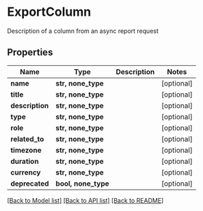 # ExportColumn

Description of a column from an async report request

## Properties
Name | Type | Description | Notes
------------ | ------------- | ------------- | -------------
**name** | **str, none_type** |  | [optional] 
**title** | **str, none_type** |  | [optional] 
**description** | **str, none_type** |  | [optional] 
**type** | **str, none_type** |  | [optional] 
**role** | **str, none_type** |  | [optional] 
**related_to** | **str, none_type** |  | [optional] 
**timezone** | **str, none_type** |  | [optional] 
**duration** | **str, none_type** |  | [optional] 
**currency** | **str, none_type** |  | [optional] 
**deprecated** | **bool, none_type** |  | [optional] 

[[Back to Model list]](../README.md#documentation-for-models) [[Back to API list]](../README.md#documentation-for-api-endpoints) [[Back to README]](../README.md)


